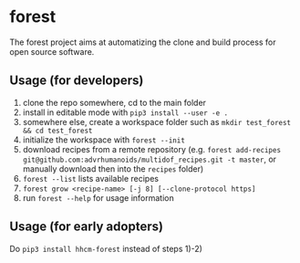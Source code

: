 # forest
The forest project aims at automatizing the clone and build process for open source software.

## Usage (for developers)

1) clone the repo somewhere, cd to the main folder
2) install in editable mode with `pip3 install --user -e .`
3) somewhere else, create a workspace folder such as `mkdir test_forest && cd test_forest`
4) initialize the workspace with `forest --init`
5) download recipes from a remote repository (e.g. `forest add-recipes git@github.com:advrhumanoids/multidof_recipes.git -t master`, or manually download then into the `recipes` folder)
6) `forest --list` lists available recipes
7) `forest grow <recipe-name> [-j 8] [--clone-protocol https]`
8) run `forest --help` for usage information

## Usage (for early adopters)

Do `pip3 install hhcm-forest` instead of steps 1)-2)
